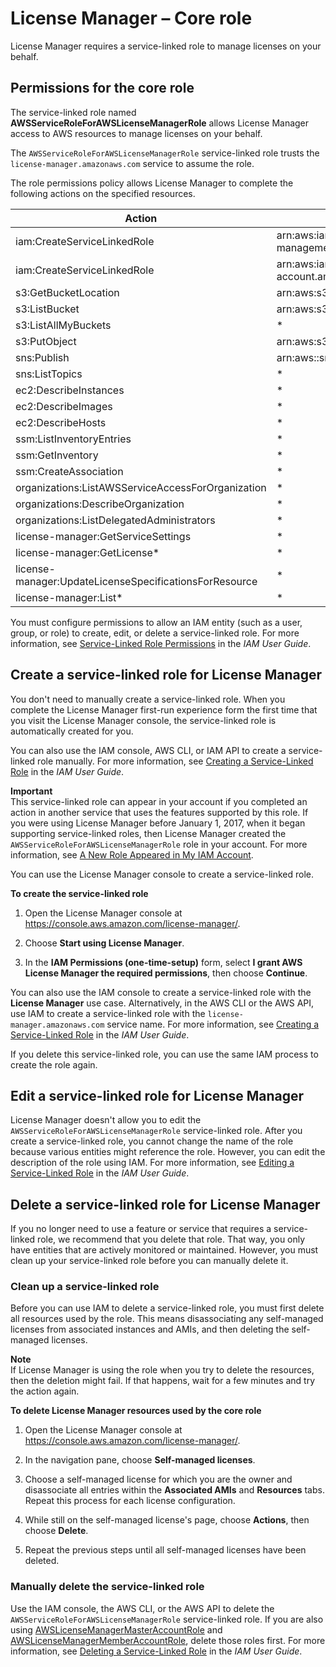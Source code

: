 # License Manager – Core role<a name="license-manager-role-core"></a>

License Manager requires a service\-linked role to manage licenses on your behalf\.

## Permissions for the core role<a name="service-linked-role-permissions-core-role"></a>

The service\-linked role named **AWSServiceRoleForAWSLicenseManagerRole** allows License Manager access to AWS resources to manage licenses on your behalf\.

The `AWSServiceRoleForAWSLicenseManagerRole` service\-linked role trusts the `license-manager.amazonaws.com` service to assume the role\.

The role permissions policy allows License Manager to complete the following actions on the specified resources\.


| Action | Resource ARN | 
| --- | --- | 
| iam:CreateServiceLinkedRole | arn:aws:iam::\*:role/aws\-service\-role/license\-management\.marketplace\.amazonaws\.com/AWSServiceRoleForMarketplaceLicenseManagement | 
| iam:CreateServiceLinkedRole | arn:aws:iam::\*:role/aws\-service\-role/license\-manager\.member\-account\.amazonaws\.com/AWSServiceRoleForAWSLicenseManagerMemberAccountRole | 
| s3:GetBucketLocation | arn:aws:s3:::aws\-license\-manager\-service\-\* | 
| s3:ListBucket | arn:aws:s3:::aws\-license\-manager\-service\-\* | 
| s3:ListAllMyBuckets | \* | 
| s3:PutObject | arn:aws:s3:::aws\-license\-manager\-service\-\* | 
| sns:Publish | arn:aws::sns:\*:\*:aws\-license\-manager\-service\-\* | 
| sns:ListTopics | \* | 
| ec2:DescribeInstances | \* | 
| ec2:DescribeImages | \* | 
| ec2:DescribeHosts | \* | 
| ssm:ListInventoryEntries | \* | 
| ssm:GetInventory | \* | 
| ssm:CreateAssociation | \* | 
| organizations:ListAWSServiceAccessForOrganization | \* | 
| organizations:DescribeOrganization | \* | 
| organizations:ListDelegatedAdministrators | \* | 
| license\-manager:GetServiceSettings | \* | 
| license\-manager:GetLicense\* | \* | 
| license\-manager:UpdateLicenseSpecificationsForResource | \* | 
| license\-manager:List\* | \* | 

You must configure permissions to allow an IAM entity \(such as a user, group, or role\) to create, edit, or delete a service\-linked role\. For more information, see [Service\-Linked Role Permissions](https://docs.aws.amazon.com/IAM/latest/UserGuide/using-service-linked-roles.html#service-linked-role-permissions) in the *IAM User Guide*\.

## Create a service\-linked role for License Manager<a name="create-service-linked-role-core"></a>

You don't need to manually create a service\-linked role\. When you complete the License Manager first\-run experience form the first time that you visit the License Manager console, the service\-linked role is automatically created for you\. 

You can also use the IAM console, AWS CLI, or IAM API to create a service\-linked role manually\. For more information, see [Creating a Service\-Linked Role](https://docs.aws.amazon.com/IAM/latest/UserGuide/using-service-linked-roles.html#create-service-linked-role) in the *IAM User Guide*\. 

**Important**  
This service\-linked role can appear in your account if you completed an action in another service that uses the features supported by this role\. If you were using License Manager before January 1, 2017, when it began supporting service\-linked roles, then License Manager created the `AWSServiceRoleForAWSLicenseManagerRole` role in your account\. For more information, see [A New Role Appeared in My IAM Account](https://docs.aws.amazon.com/IAM/latest/UserGuide/troubleshoot_roles.html#troubleshoot_roles_new-role-appeared)\.

You can use the License Manager console to create a service\-linked role\.

**To create the service\-linked role**

1. Open the License Manager console at [https://console\.aws\.amazon\.com/license\-manager/](https://console.aws.amazon.com/license-manager/)\.

1. Choose **Start using License Manager**\.

1. In the **IAM Permissions \(one\-time\-setup\)** form, select **I grant AWS License Manager the required permissions**, then choose **Continue**\.

You can also use the IAM console to create a service\-linked role with the **License Manager** use case\. Alternatively, in the AWS CLI or the AWS API, use IAM to create a service\-linked role with the `license-manager.amazonaws.com` service name\. For more information, see [Creating a Service\-Linked Role](https://docs.aws.amazon.com/IAM/latest/UserGuide/using-service-linked-roles.html#create-service-linked-role) in the *IAM User Guide*\. 

If you delete this service\-linked role, you can use the same IAM process to create the role again\.

## Edit a service\-linked role for License Manager<a name="edit-service-linked-role-core"></a>

License Manager doesn't allow you to edit the `AWSServiceRoleForAWSLicenseManagerRole` service\-linked role\. After you create a service\-linked role, you cannot change the name of the role because various entities might reference the role\. However, you can edit the description of the role using IAM\. For more information, see [Editing a Service\-Linked Role](https://docs.aws.amazon.com/IAM/latest/UserGuide/using-service-linked-roles.html#edit-service-linked-role) in the *IAM User Guide*\.

## Delete a service\-linked role for License Manager<a name="delete-service-linked-role-core"></a>

If you no longer need to use a feature or service that requires a service\-linked role, we recommend that you delete that role\. That way, you only have entities that are actively monitored or maintained\. However, you must clean up your service\-linked role before you can manually delete it\.

### Clean up a service\-linked role<a name="service-linked-role-review-before-delete-core"></a>

Before you can use IAM to delete a service\-linked role, you must first delete all resources used by the role\. This means disassociating any self\-managed licenses from associated instances and AMIs, and then deleting the self\-managed licenses\.

**Note**  
If License Manager is using the role when you try to delete the resources, then the deletion might fail\. If that happens, wait for a few minutes and try the action again\.

**To delete License Manager resources used by the core role**

1. Open the License Manager console at [https://console\.aws\.amazon\.com/license\-manager/](https://console.aws.amazon.com/license-manager/)\.

1. In the navigation pane, choose **Self\-managed licenses**\.

1. Choose a self\-managed license for which you are the owner and disassociate all entries within the **Associated AMIs** and **Resources** tabs\. Repeat this process for each license configuration\.

1. While still on the self\-managed license's page, choose **Actions**, then choose **Delete**\.

1. Repeat the previous steps until all self\-managed licenses have been deleted\.

### Manually delete the service\-linked role<a name="slr-manual-delete-core"></a>

Use the IAM console, the AWS CLI, or the AWS API to delete the `AWSServiceRoleForAWSLicenseManagerRole` service\-linked role\. If you are also using [AWSLicenseManagerMasterAccountRole](management-role.md) and [AWSLicenseManagerMemberAccountRole](member-role.md), delete those roles first\. For more information, see [Deleting a Service\-Linked Role](https://docs.aws.amazon.com/IAM/latest/UserGuide/using-service-linked-roles.html#delete-service-linked-role) in the *IAM User Guide*\. 